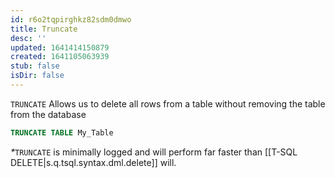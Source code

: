 ```yaml
---
id: r6o2tqpirghkz82sdm0dmwo
title: Truncate
desc: ''
updated: 1641414150879
created: 1641105063939
stub: false
isDir: false
---
```



`TRUNCATE` Allows us to delete all rows from a table without removing the table from the database

```sql
TRUNCATE TABLE My_Table
```

<em>\*</em>`TRUNCATE` is minimally logged and will perform far faster than [[T-SQL DELETE|s.q.tsql.syntax.dml.delete]] will.
